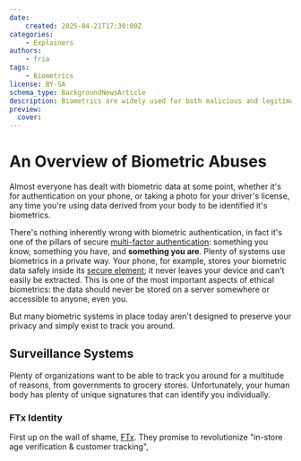 ```yaml
---
date:
    created: 2025-04-21T17:30:00Z
categories:
    - Explainers
authors:
    - fria
tags:
    - Biometrics
license: BY-SA
schema_type: BackgroundNewsArticle
description: Biometrics are widely used for both malicious and legitimate reasons. How widespread is the abuse of biometric data, and is there anything you can do about it?
preview:
  cover:
---
```


# An Overview of Biometric Abuses

Almost everyone has dealt with biometric data at some point, whether it's for authentication on your phone, or taking a photo for your driver's license, any time you're using data derived from your body to be identified it's biometrics.

There's nothing inherently wrong with biometric authentication, in fact it's one of the pillars of secure [multi-factor authentication](https://csrc.nist.gov/glossary/term/Multi_Factor_Authentication): something you know, something you have, and **something you are**. Plenty of systems use biometrics in a private way. Your phone, for example, stores your biometric data safely inside its [secure element](https://support.apple.com/guide/security/biometric-security-sec067eb0c9e/1/web/1); it never leaves your device and can't easily be extracted. This is one of the most important aspects of ethical biometrics: the data should never be stored on a server somewhere or accessible to anyone, even you.

But many biometric systems in place today aren't designed to preserve your privacy and simply exist to track you around.

## Surveillance Systems

Plenty of organizations want to be able to track you around for a multitude of reasons, from governments to grocery stores. Unfortunately, your human body has plenty of unique signatures that can identify you individually.

### FTx Identity

First up on the wall of shame, [FTx](https://ftxidentity.com/industry/in-store-age-verification/). They promise to revolutionize "in-store
age verification & customer tracking", 